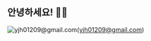 ## 안녕하세요! 👋👋

<!--
**yjh5696/yjh5696** is a ✨ _special_ ✨ repository because its `README.md` (this file) appears on your GitHub profile.

Here are some ideas to get you started:

- 🔭 I’m currently working on ...
- 🌱 I’m currently learning ...
- 👯 I’m looking to collaborate on ...
- 🤔 I’m looking for help with ...
- 💬 Ask me about ...
- 📫 How to reach me: ...
- 😄 Pronouns: ...
- ⚡ Fun fact: ...
-->
![yjh01209@gmail.com](https://img.shields.io/badge/Gmail-D14836?style=for-the-badge&logo=gmail&logoColor=white)(yjh01209@gmail.com)
